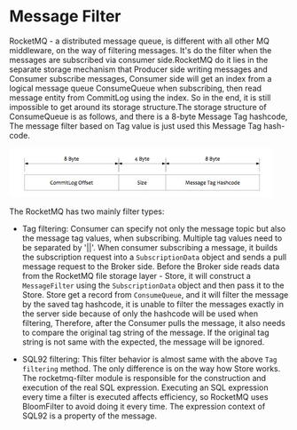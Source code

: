 # Message Filter

RocketMQ - a distributed message queue, is different with all other MQ middleware, on the way of filtering messages.
It's do the filter when the messages are subscribed via consumer side.RocketMQ do it lies in the separate storage
mechanism that Producer side writing messages and Consumer subscribe messages, Consumer side will get an index from a
logical message queue ConsumeQueue when subscribing, then read message entity from CommitLog using the index. So in the
end, it is still impossible to get around its storage structure.The storage structure of ConsumeQueue is as follows, and
there is a 8-byte Message Tag hashcode, The message filter based on Tag value is just used this Message Tag hash-code.

![](images/rocketmq_design_7.png)

The RocketMQ has two mainly filter types:

* Tag filtering: Consumer can specify not only the message topic but also the message tag values, when subscribing.
  Multiple tag values need to be separated by '||'. When consumer subscribing a message, it builds the subscription
  request into a `SubscriptionData` object and sends a pull message request to the Broker side. Before the Broker side
  reads data from the RocketMQ file storage layer - Store, it will construct a `MessageFilter` using
  the `SubscriptionData` object and then pass it to the Store. Store get a record from `ConsumeQueue`, and it will
  filter the message by the saved tag hashcode, it is unable to filter the messages exactly in the server side because
  of only the hashcode will be used when filtering, Therefore, after the Consumer pulls the message, it also needs to
  compare the original tag string of the message. If the original tag string is not same with the expected, the message
  will be ignored.

* SQL92 filtering: This filter behavior is almost same with the above `Tag filtering` method. The only difference is on
  the way how Store works. The rocketmq-filter module is responsible for the construction and execution of the real SQL
  expression. Executing an SQL expression every time a filter is executed affects efficiency, so RocketMQ uses
  BloomFilter to avoid doing it every time. The expression context of SQL92 is a property of the message.
